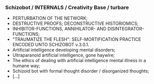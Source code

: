 ### Schizobot / INTERNALS / Creativity Base / turbare
* PERTURBATION OF THE NETWORK;
* DESTRUCTIVE PROOFS; DECONSTRUCTIVE HISTORIOMICS;
* INHIBITOR-FUNCTIONS, ANNIHILATOR- AND DISINTEGRATOR-FUNCTIONS;
* "TRAUMATIZE THE FLESH": SELF-MORTIFICATION PRACTICE ENCODED UNTO SCHIZOBOT v.3.0.1.
* Artificial intelligence developing mental disorders;
* Ultraparanoid artificial intelligence, gone haywire;
* The ethics of dealing with artificial intelligence mental illness in a humane way;
* Schizoid bot with formal thought disorder / disorganized thoughts;
* [...]
